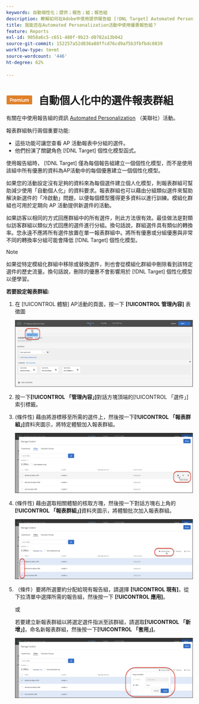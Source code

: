 ```yaml
---
keywords: 自動個性化；提供；報告；組；報告組
description: 瞭解如何在Adobe中使用提供報告組 [!DNL Target] Automated Personalization活動。 使用報告組， [!DNL Target] 僅為每個報告組建立一個個性化模型。
title: 我能否在Automated Personalization活動中使用優惠報告組？
feature: Reports
exl-id: 9058a6c5-c651-480f-9b23-d0782a13b042
source-git-commit: 152257a52d836a88ffcd76cd9af5b3fbfbdc0839
workflow-type: tm+mt
source-wordcount: '446'
ht-degree: 62%

---
```


# ![PREMIUM](/help/main/assets/premium.png) 自動個人化中的選件報表群組

有關在中使用報告組的資訊 [Automated Personalization](/help/main/c-activities/t-automated-personalization/automated-personalization.md) （美聯社）活動。

報表群組執行兩個重要功能:

* 這些功能可讓您查看 AP 活動報表中分組的選件。
* 他們扮演了關鍵角色 [!DNL Target] 個性化模型函式。

使用報告組時， [!DNL Target] 僅為每個報告組建立一個個性化模型，而不是使用該組中所有優惠的資料為AP活動中的每個優惠建立一個個性化模型。

如果您的活動設定沒有足夠的資料來為每個選件建立個人化模型，則報表群組可幫助減少使用「自動個人化」的資料要求。報表群組也可以藉由分組類似選件來幫助解決新選件的「冷啟動」問題，以便每個模型獲得更多資料以進行訓練。模組化群組也可用於定期向 AP 活動提供新選件的活動。

如果訪客以相同的方式回應群組中的所有選件，則此方法很有效。最佳做法是對類似訪客群組以類似方式回應的選件進行分組。換句話說，群組選件具有類似的轉換率。您永遠不應將所有選件放置在單一報表群組中。將所有優惠或分組優惠與非常不同的轉換率分組可能會降低 [!DNL Target] 個性化模型。

>[!NOTE]
>
>如果從特定模組化群組中移除或替換選件，則也會從模組化群組中刪除看到該特定選件的歷史流量。換句話說，刪除的優惠不會影響用於 [!DNL Target] 個性化模型以便學習。

**若要設定報表群組:**

1. 在 [!UICONTROL 體驗] AP活動的頁面，按一下 **[!UICONTROL 管理內容]** 表徵圖

   ![](assets/ap_manage_content.png)

1. 按一下&#x200B;**[!UICONTROL 「管理內容」]**&#x200B;對話方塊頂端的[!UICONTROL 「選件」]索引標籤。
1. (條件性) 藉由將游標移至所需的選件上，然後按一下&#x200B;**[!UICONTROL 「報表群組」]**&#x200B;資料夾圖示，將特定體驗加入報表群組。

   ![](assets/ap_manage_content_2.png)

1. (條件性) 藉由選取相關體驗的核取方塊，然後按一下對話方塊右上角的&#x200B;**[!UICONTROL 「報表群組」]**&#x200B;資料夾圖示，將體驗批次加入報表群組。

   ![](assets/ap_manage_content_3.png)

1. （條件）要將所選要約分配給現有報告組，請選擇 **[!UICONTROL 現有]**，從下拉清單中選擇所需的報告組，然後按一下 **[!UICONTROL 應用]**。

   或

   若要建立新報表群組以將選定選件指派至該群組，請選取&#x200B;**[!UICONTROL 「新增」]**，命名新報表群組，然後按一下&#x200B;**[!UICONTROL 「套用」]**。

   ![](assets/ap_reporting_groups.png)
